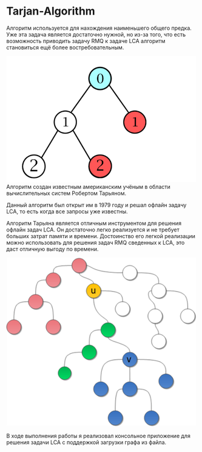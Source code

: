# Tarjan-Algorithm

Алгоритм используется  для нахождения наименьшего общего предка. Уже эта задача является достаточно нужной, но из-за того, что есть возможность приводить задачу RMQ к задаче LCA алгоритм становиться ещё более востребовательным.

<img src ="images/graph1.png" width = 500>
Алгоритм создан известным американским учёным в области вычислительных систем Робертом Тарьяном.

Данный алгоритм был открыт им в 1979 году и решал офлайн задачу LCA, то есть когда все запросы уже известны. 

Алгоритм Тарьяна является отличным инструментом для решения офлайн задач LCA. Он достаточно легко реализуется и не требует больших затрат памяти и времени.
Достоинство его легкой реализации можно использовать для решения задач RMQ сведенных к LCA, это даст отличную выгоду по времени.

<img src ="images/graph2.png" width = 500>

В ходе выполнения работы я реализовал консольное приложение для решения задачи LCA с поддержкой загрузки графа из файла.

